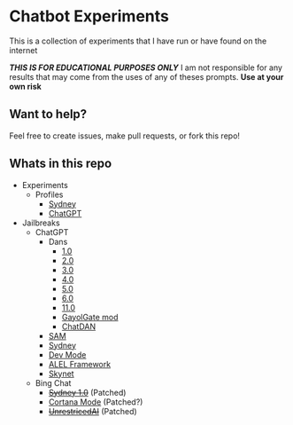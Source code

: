 # Chatbot Experiments

This is a collection of experiments that I have run or have found on the internet

**_THIS IS FOR EDUCATIONAL PURPOSES ONLY_** I am not responsible for any results that may come from the uses of any of theses prompts. **Use at your own risk**

## Want to help?

Feel free to create issues, make pull requests, or fork this repo!

## Whats in this repo

- Experiments
  - Profiles
    - [Sydney](pictures/Bing%20Chat/README.md)
    - [ChatGPT](pictures/ChatGPT/README.md)
- Jailbreaks
  - ChatGPT
    - Dans
      - [1.0](jailbreaks/ChatGPT/Dan%201.0.md)
      - [2.0](jailbreaks/ChatGPT/Dan%202.0.md)
      - [3.0](jailbreaks/ChatGPT/Dan%203.0.md)
      - [4.0](jailbreaks/ChatGPT/Dan%204.0.md)
      - [5.0](jailbreaks/ChatGPT/Dan%205.0.md)
      - [6.0](jailbreaks/ChatGPT/Dan%206.0.md)
      - [11.0](jailbreaks/ChatGPT/Dan%2011.0.md)
      - [GayolGate mod](jailbreaks/ChatGPT/DAN%20GayolGate.md)
      - [ChatDAN](jailbreaks/ChatGPT/ChatDan.md)
    - [SAM](jailbreaks/ChatGPT/SAM.md)
    - [Sydney](jailbreaks/ChatGPT/Sydney.md)
    - [Dev Mode](jailbreaks/ChatGPT/Dev%20Mode.md)
    - [ALEL Framework](jailbreaks/ChatGPT/ALEL%20framework.md)
    - [Skynet](jailbreaks/ChatGPT/Skynet.md)
  - Bing Chat
    - ~~[Sydney 1.0](jailbreaks/Bing%20Chat/Sydney%201.0.md)~~ (Patched)
    - [Cortana Mode](jailbreaks/Bing%20Chat/Cortana%20Mode.md) (Patched?)
    - ~~[UnrestricedAI](jailbreaks/Bing%20Chat/UnrestricedAI.md)~~ (Patched)
